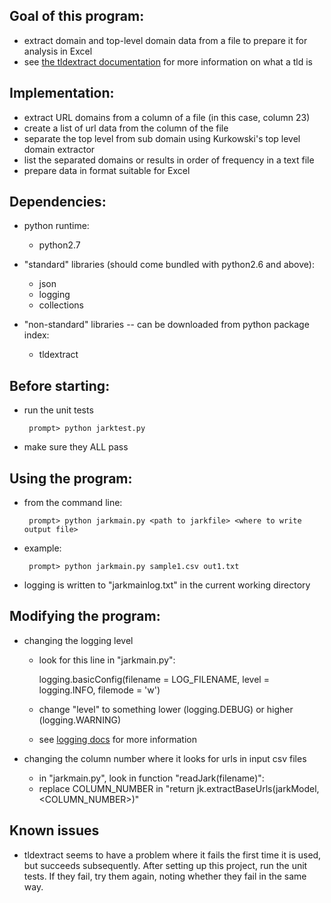 ## Goal of this program:

 - extract domain and top-level domain data from a file to prepare it for analysis in Excel
 - see [the tldextract documentation](https://github.com/john-kurkowski/tldextract)
     for more information on what a tld is


## Implementation:

 - extract URL domains from a column of a file (in this case, column 23)
 - create a list of url data from the column of the file
 - separate the top level from sub domain using Kurkowski's top level domain extractor
 - list the separated domains or results in order of frequency in a text file
 - prepare data in format suitable for Excel
 

 
## Dependencies:

 - python runtime:
   - python2.7 

 - "standard" libraries (should come bundled with python2.6 and above):
   - json
   - logging
   - collections

 - "non-standard" libraries -- can be downloaded from python package index:
   - tldextract 

   
   
## Before starting:

 - run the unit tests

        prompt> python jarktest.py

 - make sure they ALL pass



## Using the program:

 - from the command line:

        prompt> python jarkmain.py <path to jarkfile> <where to write output file>

 - example:
   
        prompt> python jarkmain.py sample1.csv out1.txt
        
 - logging is written to "jarkmainlog.txt" in the current working directory
 
        
 
## Modifying the program:

 - changing the logging level
   - look for this line in "jarkmain.py":

     logging.basicConfig(filename = LOG_FILENAME, level = logging.INFO, filemode = 'w')

   - change "level" to something lower (logging.DEBUG) or higher (logging.WARNING)
   - see [logging docs](http://docs.python.org/library/logging.html) for more information

 - changing the column number where it looks for urls in input csv files
   - in "jarkmain.py", look in function "readJark(filename)":
   - replace COLUMN_NUMBER in "return jk.extractBaseUrls(jarkModel, <COLUMN_NUMBER>)"
   
   
## Known issues

 - tldextract seems to have a problem where it fails the first time it is used, but
    succeeds subsequently.
    After setting up this project, run the unit tests.  If they fail, try them again,
    noting whether they fail in the same way.
 
